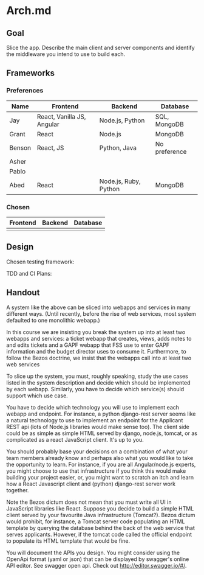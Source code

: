 # Arch.md

## Goal
Slice the app. Describe the main client and server components and identify the middleware you intend to use to build each. 

## Frameworks

### Preferences

| Name | Frontend | Backend | Database |
| --- | --- | --- | --- |
| Jay | React, Vanilla JS, Angular | Node.js, Python | SQL, MongoDB |
| Grant | React | Node.js | MongoDB |
| Benson | React, JS | Python, Java | No preference |
| Asher |  |  |  |
| Pablo |  |  |  |
| Abed | React | Node.js, Ruby, Python | MongoDB |

### Chosen

| Frontend | Backend | Database |
| --- | --- | --- |
|  |  |  |

## Design

Chosen testing framework:

TDD and CI Plans:

## Handout

A  system like the above can be sliced into webapps and services in many different ways. (Until recently, before the rise of web services, most system defaulted to  one monolithic webapp.) 

In this course we are insisting you break the system up into at least two webapps and services: a ticket webapp that creates, views, adds notes to and edits tickets and a GAPF webapp that FSS use to enter GAPF information and the budget director uses to consume it.  Furthermore, to follow the Bezos doctrine,  we insist that the webapps call into at least two web services

To slice up the system, you must, roughly speaking, study the use cases listed in the system description and decide which should be implemented by each webapp. Similarly, you have to decide which service(s) should support which use case.

You have to decide which technology you will use to implement each webapp and endpoint. For instance, a python django-rest server seems like a natural technology to use to implement an endpoint for the Applicant REST api (lots of Node.js libraries would make sense too). The client side could be as simple as simple HTML served by django, node.js, tomcat, or as complicated as a react JavaScript client. It's up to you.

You should probably base your decisions on a combination of what your team members already know and perhaps also what you would like to take the opportunity to learn. For instance, if you are all Angular/node.js experts, you might choose to use that infrastructure if you think this would make building your project easier, or, you might want to scratch an itch and learn how a React Javascript client and (python) django-rest server work together.

Note the Bezos dictum does not mean that you must write all UI in JavaScript libraries like React. Suppose you decide to build a simple HTML client served by your favourite Java infrastructure (Tomcat?). Bezos dictum would prohibit, for instance, a Tomcat server code populating an HTML template by querying the database behind the back of the web service that serves applicants. However, if the tomcat code called the official endpoint to populate its HTML template that would be fine.

You will document the APIs you design. You might consider using the OpenApi format (yaml or json) that can be displayed by swagger's online API editor. See swagger open api.  Check out http://editor.swagger.io/#/. 
